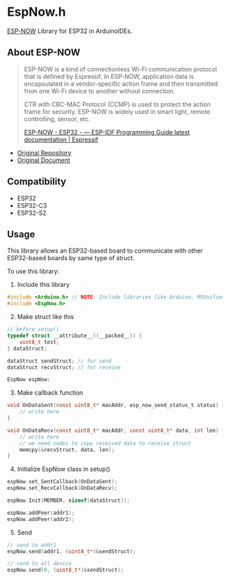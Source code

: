 # EspNow.h

[ESP-NOW](https://docs.espressif.com/projects/esp-idf/en/latest/esp32/api-reference/network/esp_now.html) Library for ESP32 in ArduinoIDEs.

## About ESP-NOW

> ESP-NOW is a kind of connectionless Wi-Fi communication protocol that is defined by Espressif. In ESP-NOW, application data is encapsulated in a vendor-specific action frame and then transmitted from one Wi-Fi device to another without connection.
>
> CTR with CBC-MAC Protocol (CCMP) is used to protect the action frame for security. ESP-NOW is widely used in smart light, remote controlling, sensor, etc.
>
> [ESP-NOW - ESP32 - — ESP-IDF Programming Guide latest documentation | Espressif](https://docs.espressif.com/projects/esp-idf/en/latest/esp32/api-reference/network/esp_now.html)

- [Original Repository](https://github.com/espressif/esp-now)
- [Original Document](https://docs.espressif.com/projects/esp-idf/en/latest/esp32/api-reference/network/esp_now.html)

## Compatibility
- ESP32
- ESP32-C3
- ESP32-S2

## Usage
This library allows an ESP32-based board to communicate with other ESP32-based boards by same type of struct.

To use this library:
1. Include this library  

``` c
#include <Arduino.h> // NOTE: Include libraries like Arduino, M5Unified before including EspNow
#include <EspNow.h>
```

2. Make struct like this

```c
// before setup()
typedef struct __attribute__((__packed__)) {
    uint8_t test;
} dataStruct;

dataStruct sendStruct; // for send
dataStruct recvStruct; // for receive

EspNow espNow;
```

3. Make callback function
```c
void OnDataSent(const uint8_t* macAddr, esp_now_send_status_t status) {
    // write here
}

void OnDataRecv(const uint8_t* macAddr, const uint8_t* data, int len) {
    // write here
    // we need codes to copy received data to receive struct
    memcpy(&recvStruct, data, len);
}
```

4. Initialize EspNow class in setup()
```c
espNow.set_SentCallback(OnDataSent);
espNow.set_RecvCallback(OnDataRecv);

espNow.Init(MEMBER, sizeof(dataStruct));

espNow.addPeer(addr1);
espNow.addPeer(addr2);
```

5. Send
```c
// send to addr1
espNow.send(addr1, (uint8_t*)&sendStruct);

// send to all device
espNow.send(0, (uint8_t*)&sendStruct);
```

